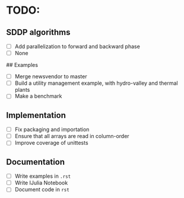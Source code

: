 # TODO:


## SDDP algorithms
- [ ] Add parallelization to forward and backward phase
- [ ] None

## Examples
- [ ] Merge newsvendor to master
- [ ] Build a utility management example, with hydro-valley and thermal plants
- [ ] Make a benchmark

## Implementation
- [ ] Fix packaging and importation
- [ ] Ensure that all arrays are read in column-order
- [ ] Improve coverage of unittests

## Documentation
- [ ] Write examples in `.rst`
- [ ] Write IJulia Notebook
- [ ] Document code in  `rst`
